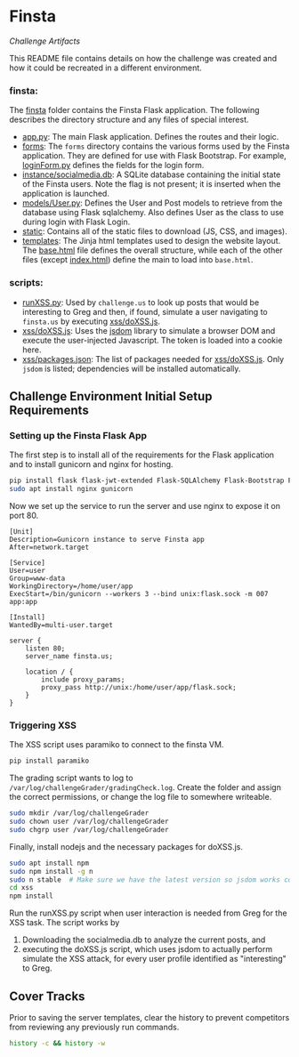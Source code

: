 # Finsta

*Challenge Artifacts*

This README file contains details on how the challenge was created and how it could be recreated in a different environment. 

### finsta:

The [finsta](./finsta/) folder contains the Finsta Flask application. The following describes the directory structure and any files of special interest.

- [app.py](./finsta/app.py): The main Flask application. Defines the routes and their logic.
- [forms](./finsta/forms/): The `forms` directory contains the various forms used by the Finsta application. They are defined for use with Flask Bootstrap. For example, [loginForm.py](./finsta/forms/loginForm.py) defines the fields for the login form.
- [instance/socialmedia.db](./finsta/instance/socialmedia.db): A SQLite database containing the initial state of the Finsta users. Note the flag is not present; it is inserted when the application is launched.
- [models/User.py](./finsta/models/User.py): Defines the User and Post models to retrieve from the database using Flask sqlalchemy. Also defines User as the class to use during login with Flask Login.
- [static](./finsta/static/): Contains all of the static files to download (JS, CSS, and images).
- [templates](./finsta/templates/): The Jinja html templates used to design the website layout. The [base.html](./finsta/templates/base.html) file defines the overall structure, while each of the other files (except [index.html](./finsta/templates/index.html)) define the main to load into `base.html`. 

### scripts:

- [runXSS.py](./scripts/runXSS.py): Used by `challenge.us` to look up posts that would be interesting to Greg and then, if found, simulate a user navigating to `finsta.us` by executing [xss/doXSS.js](./scripts/xss/doXSS.js).
- [xss/doXSS.js](./scripts/xss/doXSS.js): Uses the [jsdom](https://github.com/jsdom/jsdom) library to simulate a browser DOM and execute the user-injected Javascript. The token is loaded into a cookie here.
- [xss/packages.json](./scripts/xss/packages.json): The list of packages needed for [xss/doXSS.js](./scripts/xss/doXSS.js). Only `jsdom` is listed; dependencies will be installed automatically.

## Challenge Environment Initial Setup Requirements 

### Setting up the Finsta Flask App

The first step is to install all of the requirements for the Flask application and to install gunicorn and nginx for hosting.

```bash
pip install flask flask-jwt-extended Flask-SQLAlchemy Flask-Bootstrap Flask-Login Flask-WTF
sudo apt install nginx gunicorn
```

Now we set up the service to run the server and use nginx to expose it on port 80.

```none
[Unit]
Description=Gunicorn instance to serve Finsta app
After=network.target

[Service]
User=user
Group=www-data
WorkingDirectory=/home/user/app
ExecStart=/bin/gunicorn --workers 3 --bind unix:flask.sock -m 007 app:app

[Install]
WantedBy=multi-user.target
```

```none
server {
    listen 80;
    server_name finsta.us;

    location / {
        include proxy_params;
        proxy_pass http://unix:/home/user/app/flask.sock;
    }
}
```

### Triggering XSS

The XSS script uses paramiko to connect to the finsta VM.

```bash
pip install paramiko
```

The grading script wants to log to `/var/log/challengeGrader/gradingCheck.log`. Create the folder and assign the correct permissions, or change the log file to somewhere writeable.

```bash
sudo mkdir /var/log/challengeGrader
sudo chown user /var/log/challengeGrader
sudo chgrp user /var/log/challengeGrader
```

Finally, install nodejs and the necessary packages for doXSS.js.

```bash
sudo apt install npm
sudo npm install -g n
sudo n stable  # Make sure we have the latest version so jsdom works correctly
cd xss
npm install
```

Run the runXSS.py script when user interaction is needed from Greg for the XSS task. The script works by

1. Downloading the socialmedia.db to analyze the current posts, and
2. executing the doXSS.js script, which uses jsdom to actually perform simulate the XSS attack, for every user profile identified as "interesting" to Greg.

## Cover Tracks

Prior to saving the server templates, clear the history to prevent competitors from reviewing any previously run commands. 
 
```bash
history -c && history -w
```
